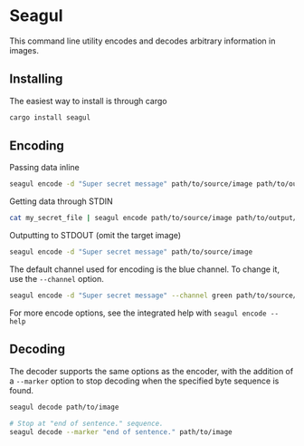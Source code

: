 # Seagul

This command line utility encodes and decodes arbitrary information in images.

## Installing

The easiest way to install is through cargo

```bash
cargo install seagul
```

## Encoding

Passing data inline

```bash
seagul encode -d "Super secret message" path/to/source/image path/to/output/image
```

Getting data through STDIN

```bash
cat my_secret_file | seagul encode path/to/source/image path/to/output/image
```

Outputting to STDOUT (omit the target image)

```bash
seagul encode -d "Super secret message" path/to/source/image
```

The default channel used for encoding is the blue channel. To change it, use the `--channel` option.

```bash
seagul encode -d "Super secret message" --channel green path/to/source/image
```

For more encode options, see the integrated help with `seagul encode --help`

## Decoding

The decoder supports the same options as the encoder, with the addition of a `--marker` option to stop decoding when the specified byte sequence is found.

```bash
seagul decode path/to/image

# Stop at "end of sentence." sequence.
seagul decode --marker "end of sentence." path/to/image
```
